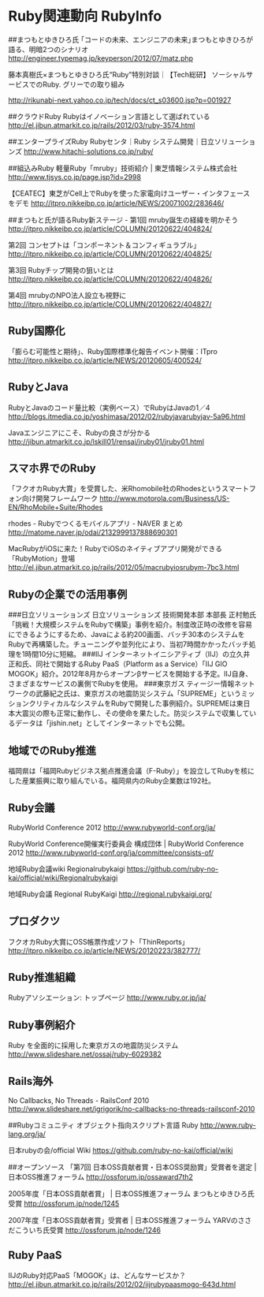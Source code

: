 Ruby関連動向 RubyInfo
========

##まつもとゆきひろ氏
｢コードの未来、エンジニアの未来｣まつもとゆきひろが語る、明暗2つのシナリオ
http://engineer.typemag.jp/keyperson/2012/07/matz.php

藤本真樹氏×まつもとゆきひろ氏“Ruby”特別対談｜【Tech総研】
ソーシャルサービスでのRuby. グリーでの取り組み

http://rikunabi-next.yahoo.co.jp/tech/docs/ct_s03600.jsp?p=001927

##クラウドRuby
Rubyはイノベーション言語として選ばれている
http://el.jibun.atmarkit.co.jp/rails/2012/03/ruby-3574.html


##エンタープライズRuby
Rubyセンタ｜Ruby システム開発｜日立ソリューションズ
http://www.hitachi-solutions.co.jp/ruby/

##組込みRuby
軽量Ruby「mruby」技術紹介 | 東芝情報システム株式会社
http://www.tjsys.co.jp/page.jsp?id=2998

【CEATEC】東芝がCell上でRubyを使った家電向けユーザー・インタフェースをデモ
http://itpro.nikkeibp.co.jp/article/NEWS/20071002/283646/




##まつもと氏が語るRuby新ステージ -
第1回 mruby誕生の経緯を明かそう
http://itpro.nikkeibp.co.jp/article/COLUMN/20120622/404824/

第2回 コンセプトは「コンポーネント＆コンフィギュラブル」
http://itpro.nikkeibp.co.jp/article/COLUMN/20120622/404825/

第3回 Rubyチップ開発の狙いとは
http://itpro.nikkeibp.co.jp/article/COLUMN/20120622/404826/

第4回 mrubyのNPO法人設立も視野に
http://itpro.nikkeibp.co.jp/article/COLUMN/20120622/404827/

## Ruby国際化
「膨らむ可能性と期待」、Ruby国際標準化報告イベント開催：ITpro
http://itpro.nikkeibp.co.jp/article/NEWS/20120605/400524/

## RubyとJava
RubyとJavaのコード量比較（実例ベース）でRubyはJavaの1／4
http://blogs.itmedia.co.jp/yoshimasa/2012/02/rubyjavarubyjav-5a96.html

Javaエンジニアにこそ、Rubyの良さが分かる
http://jibun.atmarkit.co.jp/lskill01/rensai/jruby01/jruby01.html




## スマホ界でのRuby
「フクオカRuby大賞」を受賞した、米Rhomobile社のRhodesというスマートフォン向け開発フレームワーク
http://www.motorola.com/Business/US-EN/RhoMobile+Suite/Rhodes

rhodes - Rubyでつくるモバイルアプリ - NAVER まとめ
http://matome.naver.jp/odai/2132999137888690301

MacRubyがiOSに来た！RubyでiOSのネイティブアプリ開発ができる「RubyMotion」登場
http://el.jibun.atmarkit.co.jp/rails/2012/05/macrubyiosrubym-7bc3.html



## Rubyの企業での活用事例
###日立ソリューションズ
日立ソリューションズ 技術開発本部 本部長 正村勉氏「挑戦！大規模システムをRubyで構築」事例を紹介。制度改正時の改修を容易にできるようにするため、Javaによる約200画面、バッチ30本のシステムをRubyで再構築した。チューニングや並列化により、当初7時間かかったバッチ処理を1時間10分に短縮。
###IIJ
インターネットイニシアティブ（IIJ）の立久井正和氏、同社で開始するRuby PaaS（Platform as a Service）「IIJ GIO MOGOK」紹介。2012年8月からオープンβサービスを開始する予定。IIJ自身、さまざまなサービスの裏側でRubyを使用。
###東京ガス
ティージー情報ネットワークの武藤紀之氏は、東京ガスの地震防災システム「SUPREME」というミッションクリティカルなシステムをRubyで開発した事例紹介。SUPREMEは東日本大震災の際も正常に動作し、その使命を果たした。防災システムで収集しているデータは「jishin.net」としてインターネットでも公開。

## 地域でのRuby推進
福岡県は「福岡Rubyビジネス拠点推進会議（F-Ruby）」を設立してRubyを核にした産業振興に取り組んでいる。福岡県内のRuby企業数は192社。

## Ruby会議
RubyWorld Conference 2012
http://www.rubyworld-conf.org/ja/

RubyWorld Conference開催実行委員会 構成団体 | RubyWorld Conference 2012
http://www.rubyworld-conf.org/ja/committee/consists-of/


地域Ruby会議wiki Regionalrubykaigi
https://github.com/ruby-no-kai/official/wiki/Regionalrubykaigi

地域Ruby会議 Regional RubyKaigi
http://regional.rubykaigi.org/

## プロダクツ
フクオカRuby大賞にOSS帳票作成ソフト「ThinReports」
http://itpro.nikkeibp.co.jp/article/NEWS/20120223/382777/



## Ruby推進組織
Rubyアソシエーション: トップページ
http://www.ruby.or.jp/ja/

## Ruby事例紹介
Ruby を全面的に採用した東京ガスの地震防災システム
http://www.slideshare.net/ossaj/ruby-6029382

## Rails海外
No Callbacks, No Threads - RailsConf 2010
http://www.slideshare.net/igrigorik/no-callbacks-no-threads-railsconf-2010

##Rubyコミュニティ
オブジェクト指向スクリプト言語 Ruby
http://www.ruby-lang.org/ja/

日本rubyの会/official Wiki
https://github.com/ruby-no-kai/official/wiki

##オープンソース
「第7回 日本OSS貢献者賞・日本OSS奨励賞」受賞者を選定 | 日本OSS推進フォーラム
http://ossforum.jp/ossaward7th2

2005年度「日本OSS貢献者賞」 | 日本OSS推進フォーラム
まつもとゆきひろ氏受賞
http://ossforum.jp/node/1245

2007年度「日本OSS貢献者賞」受賞者 | 日本OSS推進フォーラム
YARVのささだこういち氏受賞
http://ossforum.jp/node/1246


## Ruby PaaS
IIJのRuby対応PaaS「MOGOK」は、どんなサービスか？
http://el.jibun.atmarkit.co.jp/rails/2012/02/iijrubypaasmogo-643d.html
